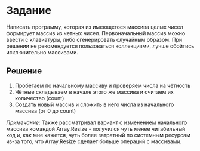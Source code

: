 # Задание

Написать программу, которая из имеющегося массива целых чисел формирует массив из четных чисел. Первоначальный массив можно ввести с клавиатуры, либо сгенерировать случайным образом. При решении не рекомендуется пользоваться коллекциями, лучше обойтись исключительно массивами.

## Решение

1. Пробегаем по начальному массиву и проверяем числа на чётность
2. Чётные складываем в начале этого же массива и считаем их количество (count)
3. Создать новый массив и сложить в него числа из начального массива (от 0 до count)

*Примечание:* Также рассматривал вариант с изменением начального массива командой Array.Resize - получился чуть менее читабельный код и, как мне кажется, чуть более затратный по системным ресурсам из-за того, что Array.Resize сделает больше операций с массивами.